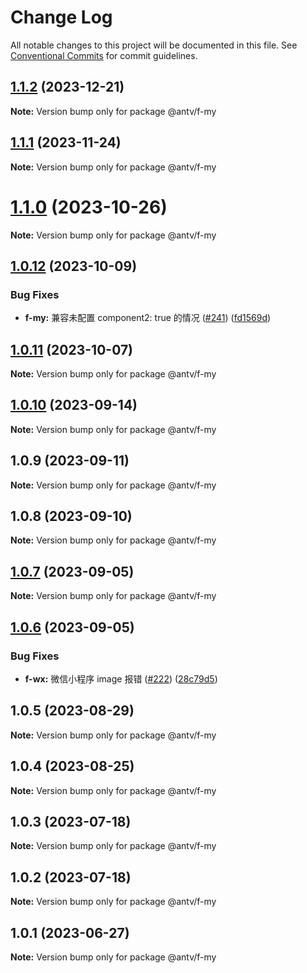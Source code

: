 # Change Log

All notable changes to this project will be documented in this file.
See [Conventional Commits](https://conventionalcommits.org) for commit guidelines.

## [1.1.2](https://github.com/antvis/f2/compare/v1.1.1...v1.1.2) (2023-12-21)

**Note:** Version bump only for package @antv/f-my





## [1.1.1](https://github.com/antvis/f2/compare/v1.1.0...v1.1.1) (2023-11-24)

**Note:** Version bump only for package @antv/f-my





# [1.1.0](https://github.com/antvis/f2/compare/v1.0.12...v1.1.0) (2023-10-26)

**Note:** Version bump only for package @antv/f-my





## [1.0.12](https://github.com/antvis/f2/compare/v1.0.11...v1.0.12) (2023-10-09)


### Bug Fixes

* **f-my:** 兼容未配置 component2: true 的情况 ([#241](https://github.com/antvis/f2/issues/241)) ([fd1569d](https://github.com/antvis/f2/commit/fd1569dc3319ab04181f6e9adae0bbaf7dc38a2e))





## [1.0.11](https://github.com/antvis/f2/compare/v1.0.10...v1.0.11) (2023-10-07)

**Note:** Version bump only for package @antv/f-my





## [1.0.10](https://github.com/antvis/f2/compare/v1.0.9...v1.0.10) (2023-09-14)

**Note:** Version bump only for package @antv/f-my





## 1.0.9 (2023-09-11)

**Note:** Version bump only for package @antv/f-my





## 1.0.8 (2023-09-10)

**Note:** Version bump only for package @antv/f-my





## [1.0.7](https://github.com/antvis/f2/compare/v1.0.6...v1.0.7) (2023-09-05)

**Note:** Version bump only for package @antv/f-my





## [1.0.6](https://github.com/antvis/f2/compare/v1.0.5...v1.0.6) (2023-09-05)


### Bug Fixes

* **f-wx:** 微信小程序 image 报错 ([#222](https://github.com/antvis/f2/issues/222)) ([28c79d5](https://github.com/antvis/f2/commit/28c79d50f929f82c185f2b220971c37b72155a5d))





## 1.0.5 (2023-08-29)

**Note:** Version bump only for package @antv/f-my





## 1.0.4 (2023-08-25)

**Note:** Version bump only for package @antv/f-my





## 1.0.3 (2023-07-18)

**Note:** Version bump only for package @antv/f-my





## 1.0.2 (2023-07-18)

**Note:** Version bump only for package @antv/f-my





## 1.0.1 (2023-06-27)

**Note:** Version bump only for package @antv/f-my
